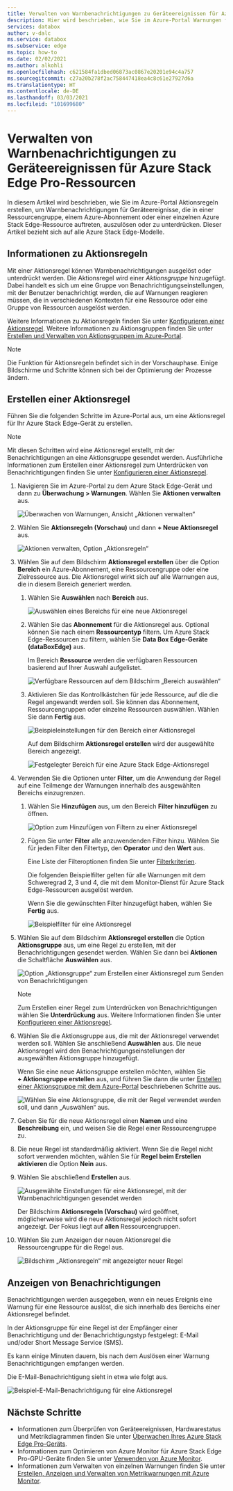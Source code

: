 ```yaml
---
title: Verwalten von Warnbenachrichtigungen zu Geräteereignissen für Azure Stack Edge Pro-Ressourcen | Microsoft-Dokumentation
description: Hier wird beschrieben, wie Sie im Azure-Portal Warnungen für Geräteereignisse in Ihren Azure Stack Edge Pro-Ressourcen verwalten.
services: databox
author: v-dalc
ms.service: databox
ms.subservice: edge
ms.topic: how-to
ms.date: 02/02/2021
ms.author: alkohli
ms.openlocfilehash: c621584fa1dbed06873ac0867e20201e94c4a757
ms.sourcegitcommit: c27a20b278f2ac758447418ea4c8c61e27927d6a
ms.translationtype: HT
ms.contentlocale: de-DE
ms.lasthandoff: 03/03/2021
ms.locfileid: "101699680"
---
```

# <a name="manage-device-event-alert-notifications-on-azure-stack-edge-pro-resources"></a>Verwalten von Warnbenachrichtigungen zu Geräteereignissen für Azure Stack Edge Pro-Ressourcen

In diesem Artikel wird beschrieben, wie Sie im Azure-Portal Aktionsregeln erstellen, um Warnbenachrichtigungen für Geräteereignisse, die in einer Ressourcengruppe, einem Azure-Abonnement oder einer einzelnen Azure Stack Edge-Ressource auftreten, auszulösen oder zu unterdrücken. Dieser Artikel bezieht sich auf alle Azure Stack Edge-Modelle.  

## <a name="about-action-rules"></a>Informationen zu Aktionsregeln

Mit einer Aktionsregel können Warnbenachrichtigungen ausgelöst oder unterdrückt werden. Die Aktionsregel wird einer *Aktionsgruppe* hinzugefügt. Dabei handelt es sich um eine Gruppe von Benachrichtigungseinstellungen, mit der Benutzer benachrichtigt werden, die auf Warnungen reagieren müssen, die in verschiedenen Kontexten für eine Ressource oder eine Gruppe von Ressourcen ausgelöst werden.

Weitere Informationen zu Aktionsregeln finden Sie unter [Konfigurieren einer Aktionsregel](../azure-monitor/alerts/alerts-action-rules.md?tabs=portal#configuring-an-action-rule). Weitere Informationen zu Aktionsgruppen finden Sie unter [Erstellen und Verwalten von Aktionsgruppen im Azure-Portal](../azure-monitor/alerts/action-groups.md).

> [!NOTE]
> Die Funktion für Aktionsregeln befindet sich in der Vorschauphase. Einige Bildschirme und Schritte können sich bei der Optimierung der Prozesse ändern.


## <a name="create-an-action-rule"></a>Erstellen einer Aktionsregel

Führen Sie die folgenden Schritte im Azure-Portal aus, um eine Aktionsregel für Ihr Azure Stack Edge-Gerät zu erstellen.

> [!NOTE]
> Mit diesen Schritten wird eine Aktionsregel erstellt, mit der Benachrichtigungen an eine Aktionsgruppe gesendet werden. Ausführliche Informationen zum Erstellen einer Aktionsregel zum Unterdrücken von Benachrichtigungen finden Sie unter [Konfigurieren einer Aktionsregel](../azure-monitor/alerts/alerts-action-rules.md?tabs=portal#configuring-an-action-rule).

1. Navigieren Sie im Azure-Portal zu dem Azure Stack Edge-Gerät und dann zu **Überwachung > Warnungen**. Wählen Sie **Aktionen verwalten** aus.

   ![Überwachen von Warnungen, Ansicht „Aktionen verwalten“](media/azure-stack-edge-gpu-manage-device-event-alert-notifications/action-rules-open-view-01.png)

2. Wählen Sie **Aktionsregeln (Vorschau)** und dann **+ Neue Aktionsregel** aus.

   ![Aktionen verwalten, Option „Aktionsregeln“](media/azure-stack-edge-gpu-manage-device-event-alert-notifications/action-rules-open-view-02.png)

3. Wählen Sie auf dem Bildschirm **Aktionsregel erstellen** über die Option **Bereich** ein Azure-Abonnement, eine Ressourcengruppe oder eine Zielressource aus. Die Aktionsregel wirkt sich auf alle Warnungen aus, die in diesem Bereich generiert werden.

   1. Wählen Sie **Auswählen** nach **Bereich** aus.

      ![Auswählen eines Bereichs für eine neue Aktionsregel](media/azure-stack-edge-gpu-manage-device-event-alert-notifications/new-action-rule-scope-01.png)

   2. Wählen Sie das **Abonnement** für die Aktionsregel aus. Optional können Sie nach einem **Ressourcentyp** filtern. Um Azure Stack Edge-Ressourcen zu filtern, wählen Sie **Data Box Edge-Geräte (dataBoxEdge)** aus.

      Im Bereich **Ressource** werden die verfügbaren Ressourcen basierend auf Ihrer Auswahl aufgelistet.
  
      ![Verfügbare Ressourcen auf dem Bildschirm „Bereich auswählen“](media/azure-stack-edge-gpu-manage-device-event-alert-notifications/new-action-rule-scope-02.png)

   3. Aktivieren Sie das Kontrollkästchen für jede Ressource, auf die die Regel angewandt werden soll. Sie können das Abonnement, Ressourcengruppen oder einzelne Ressourcen auswählen. Wählen Sie dann **Fertig** aus.

      ![Beispieleinstellungen für den Bereich einer Aktionsregel](media/azure-stack-edge-gpu-manage-device-event-alert-notifications/new-action-rule-scope-03.png)

      Auf dem Bildschirm **Aktionsregel erstellen** wird der ausgewählte Bereich angezeigt.

      ![Festgelegter Bereich für eine Azure Stack Edge-Aktionsregel](media/azure-stack-edge-gpu-manage-device-event-alert-notifications/new-action-rule-scope-04.png)

4. Verwenden Sie die Optionen unter **Filter**, um die Anwendung der Regel auf eine Teilmenge der Warnungen innerhalb des ausgewählten Bereichs einzugrenzen.

   1. Wählen Sie **Hinzufügen** aus, um den Bereich **Filter hinzufügen** zu öffnen.

      ![Option zum Hinzufügen von Filtern zu einer Aktionsregel](media/azure-stack-edge-gpu-manage-device-event-alert-notifications/new-action-rule-filter-01.png)

   2. Fügen Sie unter **Filter** alle anzuwendenden Filter hinzu. Wählen Sie für jeden Filter den Filtertyp, den **Operator** und den **Wert** aus.
   
      Eine Liste der Filteroptionen finden Sie unter [Filterkriterien](../azure-monitor/alerts/alerts-action-rules.md?tabs=portal#filter-criteria).

      Die folgenden Beispielfilter gelten für alle Warnungen mit dem Schweregrad 2, 3 und 4, die mit dem Monitor-Dienst für Azure Stack Edge-Ressourcen ausgelöst werden.

      Wenn Sie die gewünschten Filter hinzugefügt haben, wählen Sie **Fertig** aus.
   
      ![Beispielfilter für eine Aktionsregel](media/azure-stack-edge-gpu-manage-device-event-alert-notifications/new-action-rule-filter-02.png)

5. Wählen Sie auf dem Bildschirm **Aktionsregel erstellen** die Option **Aktionsgruppe** aus, um eine Regel zu erstellen, mit der Benachrichtigungen gesendet werden. Wählen Sie dann bei **Aktionen** die Schaltfläche **Auswählen** aus.

   ![Option „Aktionsgruppe“ zum Erstellen einer Aktionsregel zum Senden von Benachrichtigungen](media/azure-stack-edge-gpu-manage-device-event-alert-notifications/new-action-rule-action-group-01.png)

   > [!NOTE]
   > Zum Erstellen einer Regel zum Unterdrücken von Benachrichtigungen wählen Sie **Unterdrückung** aus. Weitere Informationen finden Sie unter [Konfigurieren einer Aktionsregel](../azure-monitor/alerts/alerts-action-rules.md?tabs=portal#configuring-an-action-rule).

6. Wählen Sie die Aktionsgruppe aus, die mit der Aktionsregel verwendet werden soll. Wählen Sie anschließend **Auswählen** aus. Die neue Aktionsregel wird den Benachrichtigungseinstellungen der ausgewählten Aktionsgruppe hinzugefügt.

   Wenn Sie eine neue Aktionsgruppe erstellen möchten, wählen Sie **+ Aktionsgruppe erstellen** aus, und führen Sie dann die unter [Erstellen einer Aktionsgruppe mit dem Azure-Portal](../azure-monitor/alerts/action-groups.md#create-an-action-group-by-using-the-azure-portal) beschriebenen Schritte aus.

   ![Wählen Sie eine Aktionsgruppe, die mit der Regel verwendet werden soll, und dann „Auswählen“ aus.](media/azure-stack-edge-gpu-manage-device-event-alert-notifications/new-action-rule-action-group-02.png)

7. Geben Sie für die neue Aktionsregel einen **Namen** und eine **Beschreibung** ein, und weisen Sie die Regel einer Ressourcengruppe zu.

9. Die neue Regel ist standardmäßig aktiviert. Wenn Sie die Regel nicht sofort verwenden möchten, wählen Sie für **Regel beim Erstellen aktivieren** die Option **Nein** aus.

10. Wählen Sie abschließend **Erstellen** aus.

    ![Ausgewählte Einstellungen für eine Aktionsregel, mit der Warnbenachrichtigungen gesendet werden](media/azure-stack-edge-gpu-manage-device-event-alert-notifications/new-action-rule-completed-settings.png)

    Der Bildschirm **Aktionsregeln (Vorschau)** wird geöffnet, möglicherweise wird die neue Aktionsregel jedoch nicht sofort angezeigt. Der Fokus liegt auf **allen** Ressourcengruppen.

11. Wählen Sie zum Anzeigen der neuen Aktionsregel die Ressourcengruppe für die Regel aus.

    ![Bildschirm „Aktionsregeln“ mit angezeigter neuer Regel](media/azure-stack-edge-gpu-manage-device-event-alert-notifications/new-action-rule-displayed.png)


## <a name="view-notifications"></a>Anzeigen von Benachrichtigungen

Benachrichtigungen werden ausgegeben, wenn ein neues Ereignis eine Warnung für eine Ressource auslöst, die sich innerhalb des Bereichs einer Aktionsregel befindet.

In der Aktionsgruppe für eine Regel ist der Empfänger einer Benachrichtigung und der Benachrichtigungstyp festgelegt: E-Mail und/oder Short Message Service (SMS).

Es kann einige Minuten dauern, bis nach dem Auslösen einer Warnung Benachrichtigungen empfangen werden.

Die E-Mail-Benachrichtigung sieht in etwa wie folgt aus.

![Beispiel-E-Mail-Benachrichtigung für eine Aktionsregel](media/azure-stack-edge-gpu-manage-device-event-alert-notifications/sample-action-rule-email-notification.png)


## <a name="next-steps"></a>Nächste Schritte

<!-- - See [Create and manage action groups in the Azure portal](../azure-monitor/alerts/action-groups.md) for guidance on creating a new action group.
- See [Configure an action rule](../azure-monitor/alerts/alerts-action-rules.md?tabs=portal#configuring-an-action-rule) for more info about creating action rules that send or suppress alert notifications. -2 bullets referenced above. Making room for local tasks in "Next Steps." --> 
- Informationen zum Überprüfen von Geräteereignissen, Hardwarestatus und Metrikdiagrammen finden Sie unter [Überwachen Ihres Azure Stack Edge Pro-Geräts](azure-stack-edge-monitor.md). 
- Informationen zum Optimieren von Azure Monitor für Azure Stack Edge Pro-GPU-Geräte finden Sie unter [Verwenden von Azure Monitor](azure-stack-edge-gpu-enable-azure-monitor.md).
- Informationen zum Verwalten von einzelnen Warnungen finden Sie unter [Erstellen, Anzeigen und Verwalten von Metrikwarnungen mit Azure Monitor](../azure-monitor/alerts/alerts-metric.md).